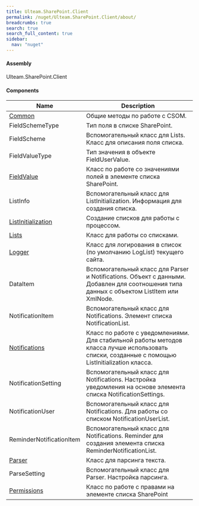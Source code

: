 ```yaml
---
title: Ulteam.SharePoint.Client
permalink: /nuget/Ulteam.SharePoint.Client/about/
breadcrumbs: true
search: true
search_full_content: true
sidebar:
  nav: "nuget"
---
```


#### Assembly
Ulteam.SharePoint.Client

#### Components

| Name | Description |
|-|-|
|  [Common](/nuget/Ulteam.SharePoint.Client/common/)  | Общие методы по работе с CSOM. |
|  FieldSchemeType  | Тип поля в списке SharePoint. |
|  FieldScheme  | Вспомогательный класс для Lists.              Класс для описания поля списка. |
|  FieldValueType  | Тип значения в объекте FieldUserValue. |
|  [FieldValue](/nuget/Ulteam.SharePoint.Client/fieldvalue/)  | Класс по работе со значениями полей в элементе списка SharePoint. |
|  ListInfo  | Вспомогательный класс для ListInitialization.              Информация для создания списка. |
|  [ListInitialization](/nuget/Ulteam.SharePoint.Client/listinitialization/)  | Создание списков для работы с процессом. |
|  [Lists](/nuget/Ulteam.SharePoint.Client/lists/)  | Класс для работы со списками. |
|  [Logger](/nuget/Ulteam.SharePoint.Client/logger/)  | Класс для логирования в список (по умолчанию LogList) текущего сайта. |
|  DataItem  | Вспомогательный класс для Parser и Notifications.              Объект с данными.             Добавлен для соотношения типа данных с объектом ListItem или XmlNode. |
|  NotificationItem  | Вспомогательный класс для Notifications.              Элемент списка NotificationList. |
|  [Notifications](/nuget/Ulteam.SharePoint.Client/notifications/)  | Класс по работе с уведомлениями.             Для стабильной работы методов класса лучше использовать списки, созданные с помощью ListInitialization класса. |
|  NotificationSetting  | Вспомогательный класс для Notifications.              Настройка уведомления на основе элемента списка NotificationSettings. |
|  NotificationUser  | Вспомогательный класс для Notifications.              Для работы со списком NotificationUserList. |
|  ReminderNotificationItem  | Вспомогательный класс для Notifications.              Reminder для создания элемента списка ReminderNotificationList. |
|  [Parser](/nuget/Ulteam.SharePoint.Client/parser/)  | Класс для парсинга текста. |
|  ParseSetting  | Вспомогательный класс для Parser.              Настройка парсинга. |
|  [Permissions](/nuget/Ulteam.SharePoint.Client/permissions/)  | Класс по работе с правами на элементе списка SharePoint |
